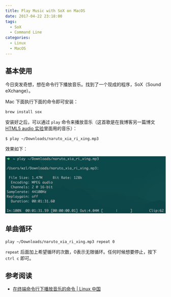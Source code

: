 ```yaml
---
title: Play Music with SoX on MacOS
date: 2017-04-22 23:18:00
tags: 
  - SoX
  - Command Line
categories: 
  - Linux
  - MacOS
---
```


## 基本使用

今日突发奇想，想在命令行下播放音乐。找到了一个现成的程序，SoX（Sound eXchange）。

Mac 下面执行下面的命令即可安装：

```
brew install sox
```

安装好之后，可以通过 `play` 命令来播放音乐（这首歌是在我博客另一篇博文[HTML5 audio 实验](http://borninsummer.com/2013/11/01/html5-audio/)里面用的音乐）：

```
$ play ~/Downloads/naruto_xia_ri_xing.mp3
```

效果如下：

<img src="/images/2017/04/sox-play.png">

## 单曲循环

```
play ~/Downloads/naruto_xia_ri_xing.mp3 repeat 0
```

`repeat` 后面加上希望循环的次数，0表示无限循环。任何时候想要停止，按下 `ctrl c` 即可。


## 参考阅读

+ [在终端命令行下播放音乐的命令 | Linux 中国](https://linux.cn/article-1393-1.html)
